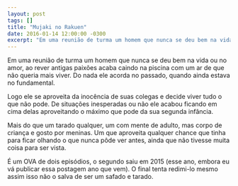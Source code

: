 ```yaml
---
layout: post
tags: []
title: "Mujaki no Rakuen"
date: 2016-01-14 12:00:00 -0300
excerpt: "Em uma reunião de turma um homem que nunca se deu bem na vida ou no amor, ao rever antigas paixões acaba caindo na piscina com um ar de que não queria mais viver."
---
```


Em uma reunião de turma um homem que nunca se deu bem na vida ou no amor, ao rever antigas paixões acaba
caindo na piscina com um ar de que não queria mais viver. Do nada ele acorda no passado, quando ainda
estava no fundamental.

Logo ele se aproveita da inocência de suas colegas e decide viver tudo o que não pode. De situações inesperadas
ou não ele acabou ficando em cima delas aproveitando o máximo que pode da sua segunda infância.

Mais do que um tarado qualquer, um com mente de adulto, mas corpo de criança e gosto por meninas. Um
que aproveita qualquer chance que tinha para ficar olhando o que nunca pôde ver antes, ainda que não
tivesse muita coisa para ser vista.

É um OVA de dois episódios, o segundo saiu em 2015 (esse ano, embora eu vá publicar essa postagem ano
que vem). O final tenta redimi-lo mesmo assim isso não o salva de ser um safado e tarado.
